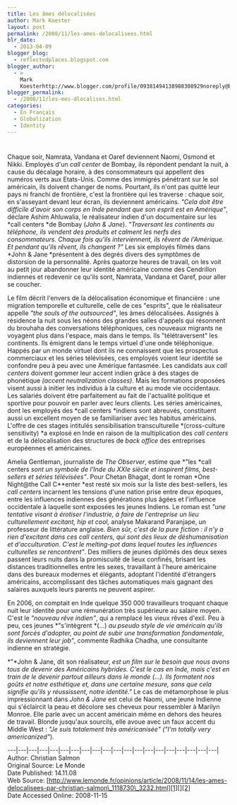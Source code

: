 ```yaml
---
title: Les âmes délocalisées
author: Mark Koester
layout: post
permalink: /2008/11/les-ames-delocalisees.html
blr_date:
  - 2013-04-09
blogger_blog:
  - reflectedplaces.blogspot.com
blogger_author:
  - >
    Mark
    Koesterhttp://www.blogger.com/profile/09381494138988308929noreply@blogger.com
blogger_permalink:
  - /2008/11/les-mes-dlocalises.html
categories:
  - En Français
  - Globalization
  - Identity
---
```

# 

Chaque soir, Namrata, Vandana et Oaref deviennent Naomi, Osmond et Nikki. Employés d'un *call center* de Bombay, ils répondent pendant la nuit, à cause du décalage horaire, à des consommateurs qui appellent des numéros verts aux Etats-Unis. Comme des immigrés pénétrant sur le sol américain, ils doivent changer de noms. Pourtant, ils n'ont pas quitté leur pays ni franchi de frontière, c'est la frontière qui les traverse : chaque soir, en s'asseyant devant leur écran, ils deviennent américains. *"Cela doit être difficile d'avoir son corps en Inde pendant que son esprit est en Amérique"*, déclare Ashim Ahluwalia, le réalisateur indien d'un documentaire sur les *call centers *de Bombay (*John & Jane*). *"Traversant les continents au téléphone, ils vendent des produits et calment les nerfs des consommateurs. Chaque fois qu'ils interviennent, ils rêvent de l'Amérique. Et pendant qu'ils rêvent, ils changent ?"* Les six employés filmés dans *John & Jane *présentent à des degrés divers des symptômes de distorsion de la personnalité. Après quatorze heures de travail, on les voit au petit jour abandonner leur identité américaine comme des Cendrillon indiennes et redevenir ce qu'ils sont, Namrata, Vandana et Oaref, pour aller se coucher.  


Le film décrit l'envers de la délocalisation économique et financière : une migration temporelle et culturelle, celle de ces "esprits", que le réalisateur appelle *"the souls of the outsourced"*, les âmes délocalisées. Assignés à résidence la nuit sous les néons des grandes salles d'appels qui résonnent du brouhaha des conversations téléphoniques, ces nouveaux migrants ne voyagent plus dans l'espace, mais dans le temps. Ils "télétraversent" les continents. Ils émigrent dans le temps virtuel d'une onde téléphonique. Happés par un monde virtuel dont ils ne connaissent que les prospectus commerciaux et les séries télévisées, ces employés voient leur identité se confondre peu à peu avec une Amérique fantasmée. Les candidats aux *call centers* doivent gommer leur accent indien grâce à des stages de phonétique *(accent neutralization classes)*. Mais les formations proposées visent aussi à initier les individus à la culture et au mode vie occidentaux. Les salariés doivent être parfaitement au fait de l'actualité politique et sportive pour pouvoir en parler avec leurs clients. Les séries américaines, dont les employés des *call centers *indiens sont abreuvés, constituent aussi un excellent moyen de se familiariser avec les habitus américains. L'offre de ces stages intitulés sensibilisation transculturelle *(cross-culture sensitivity) *a explosé en Inde en raison de la multiplication des *call centers* et de la délocalisation des structures de *back office* des entreprises européennes et américaines.

Amelia Gentleman, journaliste de *The Observer*, estime que *"les *call centers *sont un symbole de l'Inde du XXIe siècle et inspirent films, best-sellers et séries télévisées"*. Pour Chetan Bhagat, dont le roman *One Night@the Call C**enter *est resté six mois sur la liste des best-sellers, les *call centers* incarnent les tensions d'une nation prise entre deux époques, entre les influences indiennes des générations plus âgées et l'influence occidentale à laquelle sont exposées les jeunes Indiens. Le roman est *"une tentative visant à érotiser l'industrie, à faire de l'entreprise un lieu culturellement excitant, hip et cool,* analyse Makarand Paranjape, un professeur de littérature anglaise. *Bien sûr, c'est de la pure fiction : il n'y a rien d'excitant dans ces *call centers*, qui sont des lieux de déshumanisation et d'acculturation. C'est le melting-pot dans lequel toutes les influences culturelles se rencontrent"*. Des milliers de jeunes diplômés des deux sexes passent leurs nuits dans la promiscuité de lieux confinés, brisant les distances traditionnelles entre les sexes, travaillant à l'heure américaine dans des bureaux modernes et élégants, adoptant l'identité d'étrangers américains, accomplissant des tâches automatiques mais gagnant des salaires auxquels leurs parents ne peuvent aspirer.

En 2006, on comptait en Inde quelque 350 000 travailleurs troquant chaque nuit leur identité pour une rémunération très supérieure au salaire moyen. C'est le *"nouveau rêve indien"*, qui a remplacé les vieux rêves d'exil. Peu à peu, ces jeunes *"s'intègrent *(...) *au pseudo style de vie américain qu'ils sont forcés d'adopter, au point de subir une transformation fondamentale, ils deviennent leur job"*, commente Radhika Chadha, une consultante indienne en stratégie.

*"*John & Jane, dit son réalisateur, *est un film sur le besoin que nous avons tous de devenir des Américains hybrides. C'est le cas en Inde, mais c'est en train de le devenir partout ailleurs dans le monde *(...)*. Ils formatent nos goûts et notre esthétique et, dans une certaine mesure, sans que cela signifie qu'ils y réussissent, notre identité."* Le cas de métamorphose le plus impressionnant dans *John & Jane* est celui de Naomi, une jeune Indienne qui s'éclaircit la peau et décolore ses cheveux pour ressembler à Marilyn Monroe. Elle parle avec un accent américain même en dehors des heures de travail. Blonde jusqu'aux sourcils, elle avoue avec un faux accent du Middle West : *"Je suis totalement très américanisée" *(*"I'm totally very americanized"*).

\---|\---|\---|\---|\---|\---|\---|\---|\---|\---|\---|\---|\---|\---|\---|\---|\---|\---|\---|\---|  
Author: Christian Salmon  
Original Source: Le Monde  
Date Published: 14.11.08  
Web Source: [http://www.lemonde.fr/opinions/article/2008/11/14/les-ames-delocalisees-par-christian-salmon\_1118730\_3232.html][1][][2]  
Date Accessed Online: 2008-11-15

 [1]: http://www.lemonde.fr/opinions/article/2008/11/14/les-ames-delocalisees-par-christian-salmon_1118730_3232.html
 [2]: http://www.atimes.com/atimes/Global_Economy/JK14Dj02.html
